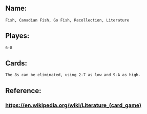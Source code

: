 ## Name: 
    Fish, Canadian Fish, Go Fish, Recollection, Literature
## Playes: 
    6-8
## Cards: 
    The 8s can be eliminated, using 2-7 as low and 9-A as high.

## Reference:
### https://en.wikipedia.org/wiki/Literature_(card_game)